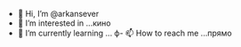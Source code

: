 - 👋 Hi, I’m @arkansever
- 👀 I’m interested in ...кино
- 🌱 I’m currently learning ...
ф- 📫 How to reach me ...прямо

<!---
arkansever/arkansever is a ✨ special ✨ repository because its `README.md` (this file) appears on your GitHub profile.
You can click the Preview link to take a look at your changes.
--->
